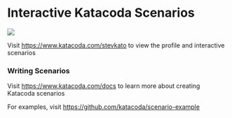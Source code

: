 # Interactive Katacoda Scenarios

[![](http://shields.katacoda.com/katacoda/stevkato/count.svg)](https://www.katacoda.com/stevkato "Get your profile on Katacoda.com")

Visit https://www.katacoda.com/stevkato to view the profile and interactive scenarios

### Writing Scenarios
Visit https://www.katacoda.com/docs to learn more about creating Katacoda scenarios

For examples, visit https://github.com/katacoda/scenario-example
